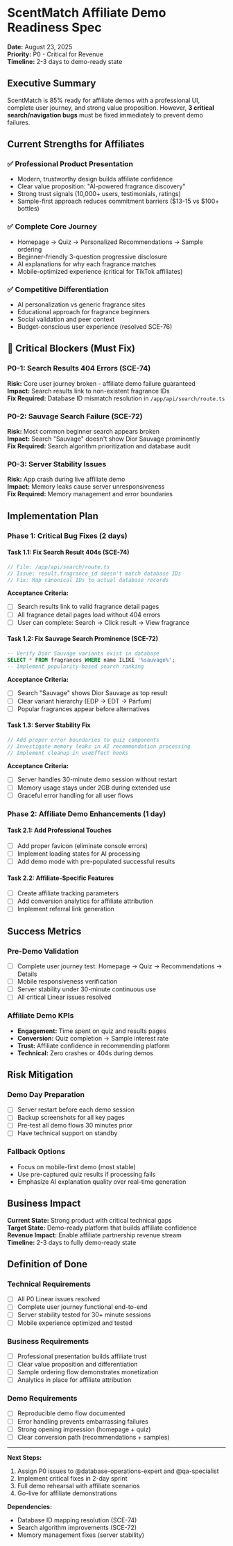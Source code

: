 # ScentMatch Affiliate Demo Readiness Spec

**Date:** August 23, 2025  
**Priority:** P0 - Critical for Revenue  
**Timeline:** 2-3 days to demo-ready state  

## Executive Summary

ScentMatch is 85% ready for affiliate demos with a professional UI, complete user journey, and strong value proposition. However, **3 critical search/navigation bugs** must be fixed immediately to prevent demo failures.

## Current Strengths for Affiliates

### ✅ **Professional Product Presentation**
- Modern, trustworthy design builds affiliate confidence
- Clear value proposition: "AI-powered fragrance discovery"
- Strong trust signals (10,000+ users, testimonials, ratings)
- Sample-first approach reduces commitment barriers ($13-15 vs $100+ bottles)

### ✅ **Complete Core Journey**
- Homepage → Quiz → Personalized Recommendations → Sample ordering
- Beginner-friendly 3-question progressive disclosure
- AI explanations for why each fragrance matches
- Mobile-optimized experience (critical for TikTok affiliates)

### ✅ **Competitive Differentiation**
- AI personalization vs generic fragrance sites
- Educational approach for fragrance beginners
- Social validation and peer context
- Budget-conscious user experience (resolved SCE-76)

## 🚨 Critical Blockers (Must Fix)

### **P0-1: Search Results 404 Errors (SCE-74)**
**Risk:** Core user journey broken - affiliate demo failure guaranteed  
**Impact:** Search results link to non-existent fragrance IDs  
**Fix Required:** Database ID mismatch resolution in `/app/api/search/route.ts`

### **P0-2: Sauvage Search Failure (SCE-72)**  
**Risk:** Most common beginner search appears broken  
**Impact:** Search "Sauvage" doesn't show Dior Sauvage prominently  
**Fix Required:** Search algorithm prioritization and database audit

### **P0-3: Server Stability Issues**
**Risk:** App crash during live affiliate demo  
**Impact:** Memory leaks cause server unresponsiveness  
**Fix Required:** Memory management and error boundaries

## Implementation Plan

### **Phase 1: Critical Bug Fixes (2 days)**

#### Task 1.1: Fix Search Result 404s (SCE-74)
```typescript
// File: /app/api/search/route.ts
// Issue: result.fragrance_id doesn't match database IDs
// Fix: Map canonical IDs to actual database records
```

**Acceptance Criteria:**
- [ ] Search results link to valid fragrance detail pages
- [ ] All fragrance detail pages load without 404 errors
- [ ] User can complete: Search → Click result → View fragrance

#### Task 1.2: Fix Sauvage Search Prominence (SCE-72)
```sql
-- Verify Dior Sauvage variants exist in database
SELECT * FROM fragrances WHERE name ILIKE '%sauvage%';
-- Implement popularity-based search ranking
```

**Acceptance Criteria:**
- [ ] Search "Sauvage" shows Dior Sauvage as top result
- [ ] Clear variant hierarchy (EDP → EDT → Parfum)
- [ ] Popular fragrances appear before alternatives

#### Task 1.3: Server Stability Fix
```typescript
// Add proper error boundaries to quiz components
// Investigate memory leaks in AI recommendation processing
// Implement cleanup in useEffect hooks
```

**Acceptance Criteria:**
- [ ] Server handles 30-minute demo session without restart
- [ ] Memory usage stays under 2GB during extended use
- [ ] Graceful error handling for all user flows

### **Phase 2: Affiliate Demo Enhancements (1 day)**

#### Task 2.1: Add Professional Touches
- [ ] Add proper favicon (eliminate console errors)
- [ ] Implement loading states for AI processing
- [ ] Add demo mode with pre-populated successful results

#### Task 2.2: Affiliate-Specific Features  
- [ ] Create affiliate tracking parameters
- [ ] Add conversion analytics for affiliate attribution
- [ ] Implement referral link generation

## Success Metrics

### **Pre-Demo Validation**
- [ ] Complete user journey test: Homepage → Quiz → Recommendations → Details
- [ ] Mobile responsiveness verification
- [ ] Server stability under 30-minute continuous use
- [ ] All critical Linear issues resolved

### **Affiliate Demo KPIs**
- **Engagement:** Time spent on quiz and results pages
- **Conversion:** Quiz completion → Sample interest rate
- **Trust:** Affiliate confidence in recommending platform
- **Technical:** Zero crashes or 404s during demos

## Risk Mitigation

### **Demo Day Preparation**
- [ ] Server restart before each demo session
- [ ] Backup screenshots for all key pages
- [ ] Pre-test all demo flows 30 minutes prior
- [ ] Have technical support on standby

### **Fallback Options**
- Focus on mobile-first demo (most stable)
- Use pre-captured quiz results if processing fails
- Emphasize AI explanation quality over real-time generation

## Business Impact

**Current State:** Strong product with critical technical gaps  
**Target State:** Demo-ready platform that builds affiliate confidence  
**Revenue Impact:** Enable affiliate partnership revenue stream  
**Timeline:** 2-3 days to fully demo-ready state

## Definition of Done

### **Technical Requirements**
- [ ] All P0 Linear issues resolved
- [ ] Complete user journey functional end-to-end
- [ ] Server stability tested for 30+ minute sessions
- [ ] Mobile experience optimized and tested

### **Business Requirements**  
- [ ] Professional presentation builds affiliate trust
- [ ] Clear value proposition and differentiation
- [ ] Sample ordering flow demonstrates monetization
- [ ] Analytics in place for affiliate attribution

### **Demo Requirements**
- [ ] Reproducible demo flow documented
- [ ] Error handling prevents embarrassing failures
- [ ] Strong opening impression (homepage + quiz)
- [ ] Clear conversion path (recommendations + samples)

---

**Next Steps:**
1. Assign P0 issues to @database-operations-expert and @qa-specialist
2. Implement critical fixes in 2-day sprint
3. Full demo rehearsal with affiliate scenarios
4. Go-live for affiliate demonstrations

**Dependencies:**
- Database ID mapping resolution (SCE-74)
- Search algorithm improvements (SCE-72) 
- Memory management fixes (server stability)